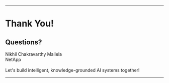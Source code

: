 <!-- 
SPEAKER NOTES (continued from previous slide):

Once we've validated the prototype, we'll address scaling considerations. This includes performance optimization for handling larger document sets and infrastructure planning for deployment.

Finally, we'll implement user feedback mechanisms to continuously improve the system. This iterative approach will help us refine both the technical implementation and the user experience.

I propose we start with a small pilot in the customer support domain, where we can quickly demonstrate value and gather feedback before expanding to other areas.
-->

---

<!-- Thank You Slide -->
# Thank You!

## Questions?

<div class="center">
Nikhil Chakravarthy Mallela<br>
NetApp<br><br>

<span class="highlight">
Let's build intelligent, knowledge-grounded AI systems together!
</span>
</div>

<!-- 
SPEAKER NOTES:

Thank you all for your attention today!

We've covered the complete RAG workflow - from understanding what RAG is and why it's valuable, through the key components and implementation steps, to best practices and use cases.

The code and implementation guide we've discussed today are available in our GitHub repository, along with additional resources for deeper learning.

I believe RAG represents an opportunity for us at NetApp to enhance how we leverage our extensive technical documentation and knowledge bases, both internally and for our customers.

I'd be happy to answer any questions you might have about RAG implementation, specific use cases at NetApp, or next steps for our pilot project.

Thank you!
-->

---